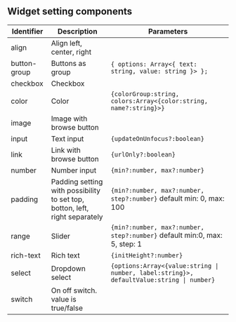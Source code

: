## Widget setting components

| Identifier   | Description                                                                 | Parameters                                                                               |
| ------------ | --------------------------------------------------------------------------- | ---------------------------------------------------------------------------------------- |
| align        | Align left, center, right                                                   |                                                                                          |
| button-group | Buttons as group                                                            | `{ options: Array<{ text: string, value: string }> };`                                   |
| checkbox     | Checkbox                                                                    |                                                                                          |
| color        | Color                                                                       | `{colorGroup:string, colors:Array<{color:string, name?:string}>} `                       |
| image        | Image with browse button                                                    |                                                                                          |
| input        | Text input                                                                  | `{updateOnUnfocus?:boolean}`                                                             |
| link         | Link with browse button                                                     | `{urlOnly?:boolean}`                                                                     |
| number       | Number input                                                                | `{min?:number, max?:number}`                                                             |
| padding      | Padding setting with possibility to set top, botton, left, right separately | `{min?:number, max?:number, step?:number}` default min: 0, max: 100                      |
| range        | Slider                                                                      | `{min?:number, max?:number, step?:number}` default min:0, max: 5, step: 1                |
| rich-text    | Rich text                                                                   | `{initHeight?:number}`                                                                   |
| select       | Dropdown select                                                             | `{options:Array<{value:string \| number, label:string}>, defaultValue:string \| number}` |
| switch       | On off switch. value is true/false                                          |                                                                                          |
